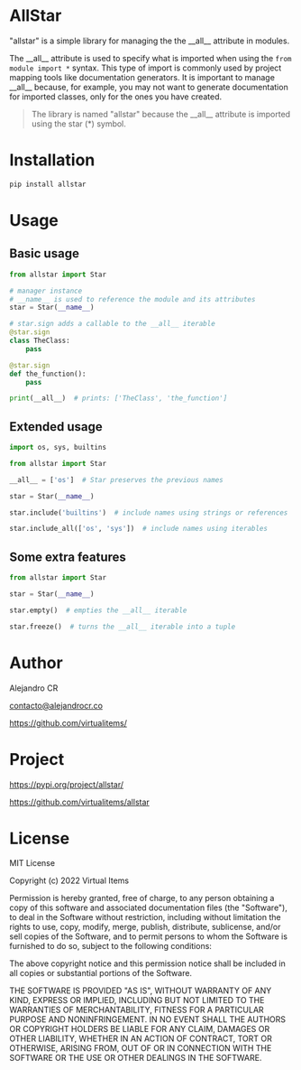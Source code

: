 # AllStar

"allstar" is a simple library for managing the the \_\_all\_\_ attribute in modules.

The \_\_all\_\_ attribute is used to specify what is imported when using the `from module import *` syntax. This type of import is commonly used by project mapping tools like documentation generators. It is important to manage \_\_all\_\_ because, for example, you may not want to generate documentation for imported classes, only for the ones you have created.

> The library is named "allstar" because the \_\_all\_\_ attribute is imported using the star (*) symbol.

# Installation

```bash
pip install allstar
```

# Usage

## Basic usage

```python
from allstar import Star

# manager instance
# __name__ is used to reference the module and its attributes
star = Star(__name__)

# star.sign adds a callable to the __all__ iterable
@star.sign
class TheClass:
    pass

@star.sign
def the_function():
    pass

print(__all__)  # prints: ['TheClass', 'the_function']
```

## Extended usage

```python
import os, sys, builtins

from allstar import Star

__all__ = ['os']  # Star preserves the previous names

star = Star(__name__)

star.include('builtins')  # include names using strings or references

star.include_all(['os', 'sys'])  # include names using iterables
```

## Some extra features

```python
from allstar import Star

star = Star(__name__)

star.empty()  # empties the __all__ iterable

star.freeze()  # turns the __all__ iterable into a tuple
```


# Author

Alejandro CR

contacto@alejandrocr.co

https://github.com/virtualitems/


# Project

https://pypi.org/project/allstar/

https://github.com/virtualitems/allstar


# License

MIT License

Copyright (c) 2022 Virtual Items

Permission is hereby granted, free of charge, to any person obtaining a copy
of this software and associated documentation files (the "Software"), to deal
in the Software without restriction, including without limitation the rights
to use, copy, modify, merge, publish, distribute, sublicense, and/or sell
copies of the Software, and to permit persons to whom the Software is
furnished to do so, subject to the following conditions:

The above copyright notice and this permission notice shall be included in all
copies or substantial portions of the Software.

THE SOFTWARE IS PROVIDED "AS IS", WITHOUT WARRANTY OF ANY KIND, EXPRESS OR
IMPLIED, INCLUDING BUT NOT LIMITED TO THE WARRANTIES OF MERCHANTABILITY,
FITNESS FOR A PARTICULAR PURPOSE AND NONINFRINGEMENT. IN NO EVENT SHALL THE
AUTHORS OR COPYRIGHT HOLDERS BE LIABLE FOR ANY CLAIM, DAMAGES OR OTHER
LIABILITY, WHETHER IN AN ACTION OF CONTRACT, TORT OR OTHERWISE, ARISING FROM,
OUT OF OR IN CONNECTION WITH THE SOFTWARE OR THE USE OR OTHER DEALINGS IN THE
SOFTWARE.
